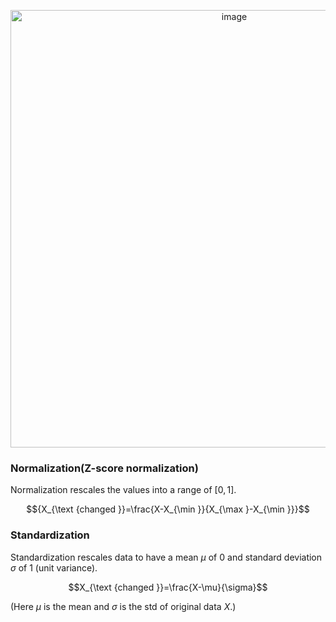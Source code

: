 <p align="center">
<img src='https://www.dropbox.com/s/xle8yda541z2c6u/normalization-vs-standardization.png?raw=1' alt='image' width='700px' height=''>
</p>

### Normalization(Z-score normalization)
Normalization rescales the values into a range of $[0,1]$.

$${X_{\text {changed }}=\frac{X-X_{\min }}{X_{\max }-X_{\min }}}$$

### Standardization
Standardization rescales data to have a mean $\mu$ of $0$ and standard deviation $\sigma$ of $1$ (unit variance).

$$X_{\text {changed }}=\frac{X-\mu}{\sigma}$$

(Here $\mu$ is the mean and $\sigma$ is the std of original data $X$.) 
